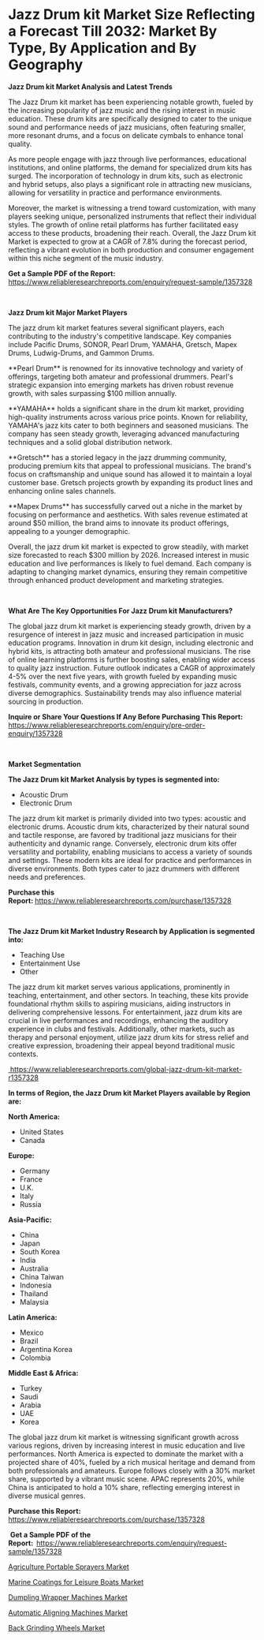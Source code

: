 <p><h1>Jazz Drum kit Market Size Reflecting a Forecast Till 2032: Market By Type, By Application and By Geography</h1></p><p><strong>Jazz Drum kit Market Analysis and Latest Trends</strong></p>
<p><p>The Jazz Drum kit market has been experiencing notable growth, fueled by the increasing popularity of jazz music and the rising interest in music education. These drum kits are specifically designed to cater to the unique sound and performance needs of jazz musicians, often featuring smaller, more resonant drums, and a focus on delicate cymbals to enhance tonal quality. </p><p>As more people engage with jazz through live performances, educational institutions, and online platforms, the demand for specialized drum kits has surged. The incorporation of technology in drum kits, such as electronic and hybrid setups, also plays a significant role in attracting new musicians, allowing for versatility in practice and performance environments. </p><p>Moreover, the market is witnessing a trend toward customization, with many players seeking unique, personalized instruments that reflect their individual styles. The growth of online retail platforms has further facilitated easy access to these products, broadening their reach. Overall, the Jazz Drum kit Market is expected to grow at a CAGR of 7.8% during the forecast period, reflecting a vibrant evolution in both production and consumer engagement within this niche segment of the music industry.</p></p>
<p><strong>Get a Sample PDF of the Report:&nbsp;</strong> <a href="https://www.reliableresearchreports.com/enquiry/request-sample/1357328?utm_campaign=2197&utm_medium=2&utm_source=Github&utm_content=ia&utm_term=05022025&utm_id=jazz-drum-kit">https://www.reliableresearchreports.com/enquiry/request-sample/1357328</a></p>
<p>&nbsp;</p>
<p><strong>Jazz Drum kit Major Market Players</strong></p>
<p><p>The jazz drum kit market features several significant players, each contributing to the industry's competitive landscape. Key companies include Pacific Drums, SONOR, Pearl Drum, YAMAHA, Gretsch, Mapex Drums, Ludwig-Drums, and Gammon Drums. </p><p>**Pearl Drum** is renowned for its innovative technology and variety of offerings, targeting both amateur and professional drummers. Pearl's strategic expansion into emerging markets has driven robust revenue growth, with sales surpassing $100 million annually.</p><p>**YAMAHA** holds a significant share in the drum kit market, providing high-quality instruments across various price points. Known for reliability, YAMAHA's jazz kits cater to both beginners and seasoned musicians. The company has seen steady growth, leveraging advanced manufacturing techniques and a solid global distribution network.</p><p>**Gretsch** has a storied legacy in the jazz drumming community, producing premium kits that appeal to professional musicians. The brand's focus on craftsmanship and unique sound has allowed it to maintain a loyal customer base. Gretsch projects growth by expanding its product lines and enhancing online sales channels.</p><p>**Mapex Drums** has successfully carved out a niche in the market by focusing on performance and aesthetics. With sales revenue estimated at around $50 million, the brand aims to innovate its product offerings, appealing to a younger demographic.</p><p>Overall, the jazz drum kit market is expected to grow steadily, with market size forecasted to reach $300 million by 2026. Increased interest in music education and live performances is likely to fuel demand. Each company is adapting to changing market dynamics, ensuring they remain competitive through enhanced product development and marketing strategies.</p></p>
<p>&nbsp;</p>
<p><strong>What Are The Key Opportunities For Jazz Drum kit Manufacturers?</strong></p>
<p><p>The global jazz drum kit market is experiencing steady growth, driven by a resurgence of interest in jazz music and increased participation in music education programs. Innovation in drum kit design, including electronic and hybrid kits, is attracting both amateur and professional musicians. The rise of online learning platforms is further boosting sales, enabling wider access to quality jazz instruction. Future outlook indicates a CAGR of approximately 4-5% over the next five years, with growth fueled by expanding music festivals, community events, and a growing appreciation for jazz across diverse demographics. Sustainability trends may also influence material sourcing in production.</p></p>
<p><strong>Inquire or Share Your Questions If Any Before Purchasing This Report:</strong> <a href="https://www.reliableresearchreports.com/enquiry/pre-order-enquiry/1357328?utm_campaign=2197&utm_medium=2&utm_source=Github&utm_content=ia&utm_term=05022025&utm_id=jazz-drum-kit">https://www.reliableresearchreports.com/enquiry/pre-order-enquiry/1357328</a></p>
<p>&nbsp;</p>
<p><strong>Market Segmentation</strong></p>
<p><strong>The Jazz Drum kit Market Analysis by types is segmented into:</strong></p>
<p><ul><li>Acoustic Drum</li><li>Electronic Drum</li></ul></p>
<p><p>The jazz drum kit market is primarily divided into two types: acoustic and electronic drums. Acoustic drum kits, characterized by their natural sound and tactile response, are favored by traditional jazz musicians for their authenticity and dynamic range. Conversely, electronic drum kits offer versatility and portability, enabling musicians to access a variety of sounds and settings. These modern kits are ideal for practice and performances in diverse environments. Both types cater to jazz drummers with different needs and preferences.</p></p>
<p><strong>Purchase this Report:&nbsp;</strong><a href="https://www.reliableresearchreports.com/purchase/1357328?utm_campaign=2197&utm_medium=2&utm_source=Github&utm_content=ia&utm_term=05022025&utm_id=jazz-drum-kit">https://www.reliableresearchreports.com/purchase/1357328</a></p>
<p>&nbsp;</p>
<p><strong>The Jazz Drum kit Market Industry Research by Application is segmented into:</strong></p>
<p><ul><li>Teaching Use</li><li>Entertainment Use</li><li>Other</li></ul></p>
<p><p>The jazz drum kit market serves various applications, prominently in teaching, entertainment, and other sectors. In teaching, these kits provide foundational rhythm skills to aspiring musicians, aiding instructors in delivering comprehensive lessons. For entertainment, jazz drum kits are crucial in live performances and recordings, enhancing the auditory experience in clubs and festivals. Additionally, other markets, such as therapy and personal enjoyment, utilize jazz drum kits for stress relief and creative expression, broadening their appeal beyond traditional music contexts.</p></p>
<p><a href="https://www.reliableresearchreports.com/global-jazz-drum-kit-market-r1357328?utm_campaign=2197&utm_medium=2&utm_source=Github&utm_content=ia&utm_term=05022025&utm_id=jazz-drum-kit">&nbsp;https://www.reliableresearchreports.com/global-jazz-drum-kit-market-r1357328</a></p>
<p><strong>In terms of Region, the Jazz Drum kit Market Players available by Region are:</strong></p>
<p>
    <p> <strong> North America: </strong>
        <ul>
            <li>United States</li>
            <li>Canada</li>
        </ul>
        </p> 
    <p> <strong> Europe: </strong>
        <ul>
            <li>Germany</li>
            <li>France</li>
            <li>U.K.</li>
            <li>Italy</li>
            <li>Russia</li>
        </ul>
        </p> 
    <p> <strong> Asia-Pacific: </strong>
        <ul>
            <li>China</li>
            <li>Japan</li>
            <li>South Korea</li>
            <li>India</li>
            <li>Australia</li>
            <li>China Taiwan</li>
            <li>Indonesia</li>
            <li>Thailand</li>
            <li>Malaysia</li>
        </ul>
        </p> 
    <p> <strong> Latin America: </strong>
        <ul>
            <li>Mexico</li>
            <li>Brazil</li>
            <li>Argentina Korea</li>
            <li>Colombia</li>
        </ul>
        </p> 
    <p> <strong> Middle East & Africa: </strong>
        <ul>
            <li>Turkey</li>
            <li>Saudi</li>
            <li>Arabia</li>
            <li>UAE</li>
            <li>Korea</li>
        </ul>
    </p>
    </p>
<p><p>The global jazz drum kit market is witnessing significant growth across various regions, driven by increasing interest in music education and live performances. North America is expected to dominate the market with a projected share of 40%, fueled by a rich musical heritage and demand from both professionals and amateurs. Europe follows closely with a 30% market share, supported by a vibrant music scene. APAC represents 20%, while China is anticipated to hold a 10% share, reflecting emerging interest in diverse musical genres.</p></p>
<p><strong>Purchase this Report: </strong><a href="https://www.reliableresearchreports.com/purchase/1357328?utm_campaign=2197&utm_medium=2&utm_source=Github&utm_content=ia&utm_term=05022025&utm_id=jazz-drum-kit">https://www.reliableresearchreports.com/purchase/1357328</a></p>
<p>&nbsp;<strong>Get a Sample PDF of the Report:&nbsp;&nbsp;</strong><a href="https://www.reliableresearchreports.com/enquiry/request-sample/1357328?utm_campaign=2197&utm_medium=2&utm_source=Github&utm_content=ia&utm_term=05022025&utm_id=jazz-drum-kit">https://www.reliableresearchreports.com/enquiry/request-sample/1357328</a></p>
<p><strong></strong></p>
<p><p><a href="https://www.linkedin.com/pulse/agriculture-portable-sprayers-market-evolution-key-trends-zyobe?utm_campaign=2197&utm_medium=2&utm_source=Github&utm_content=ia&utm_term=05022025&utm_id=jazz-drum-kit">Agriculture Portable Sprayers Market</a></p><p><a href="https://www.linkedin.com/pulse/complete-swot-analysis-marine-coatings-leisure-boats-whomf?utm_campaign=2197&utm_medium=2&utm_source=Github&utm_content=ia&utm_term=05022025&utm_id=jazz-drum-kit">Marine Coatings for Leisure Boats Market</a></p><p><a href="https://www.linkedin.com/pulse/dumpling-wrapper-machines-market-overview-products-services-zf5jc?utm_campaign=2197&utm_medium=2&utm_source=Github&utm_content=ia&utm_term=05022025&utm_id=jazz-drum-kit">Dumpling Wrapper Machines Market</a></p><p><a href="https://www.linkedin.com/pulse/automatic-aligning-machines-market-soar-134-cagr-from-qstcc?utm_campaign=2197&utm_medium=2&utm_source=Github&utm_content=ia&utm_term=05022025&utm_id=jazz-drum-kit">Automatic Aligning Machines Market</a></p><p><a href="https://www.linkedin.com/pulse/scope-trends-back-grinding-wheels-market-latest-dynamics-6flye?utm_campaign=2197&utm_medium=2&utm_source=Github&utm_content=ia&utm_term=05022025&utm_id=jazz-drum-kit">Back Grinding Wheels Market</a></p></p>